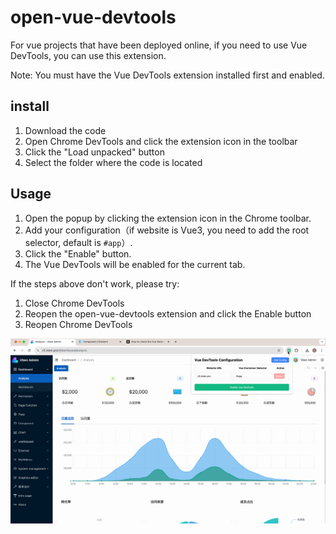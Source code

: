 # open-vue-devtools

For vue projects that have been deployed online, if you need to use Vue DevTools, you can use this extension.

Note: You must have the Vue DevTools extension installed first and enabled.

## install

1. Download the code
2. Open Chrome DevTools and click the extension icon in the toolbar
3. Click the "Load unpacked" button
4. Select the folder where the code is located

## Usage

1. Open the popup by clicking the extension icon in the Chrome toolbar.
2. Add your configuration（if website is Vue3, you need to add the root selector, default is `#app`）.
3. Click the "Enable" button.
4. The Vue DevTools will be enabled for the current tab.

If the steps above don't work, please try:

1. Close Chrome DevTools
2. Reopen the open-vue-devtools extension and click the Enable button
3. Reopen Chrome DevTools

![demo](./demo.gif)
